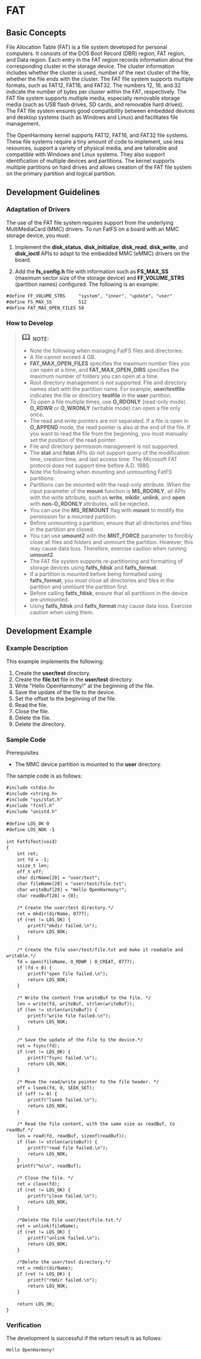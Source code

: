 # FAT<a name="EN-US_TOPIC_0000001153180399"></a>

## Basic Concepts<a name="section1772629121418"></a>

File Allocation Table \(FAT\) is a file system developed for personal computers. It consists of the DOS Boot Record \(DBR\) region, FAT region, and Data region. Each entry in the FAT region records information about the corresponding cluster in the storage device. The cluster information includes whether the cluster is used, number of the next cluster of the file, whether the file ends with the cluster. The FAT file system supports multiple formats, such as FAT12, FAT16, and FAT32. The numbers 12, 16, and 32 indicate the number of bytes per cluster within the FAT, respectively. The FAT file system supports multiple media, especially removable storage media \(such as USB flash drives, SD cards, and removable hard drives\). The FAT file system ensures good compatibility between embedded devices and desktop systems \(such as Windows and Linux\) and facilitates file management.

The OpenHarmony kernel supports FAT12, FAT16, and FAT32 file systems. These file systems require a tiny amount of code to implement, use less resources, support a variety of physical media, and are tailorable and compatible with Windows and Linux systems. They also support identification of multiple devices and partitions. The kernel supports multiple partitions on hard drives and allows creation of the FAT file system on the primary partition and logical partition.

## Development Guidelines<a name="section1149072811148"></a>

### Adaptation of Drivers<a name="section19174939191414"></a>

The use of the FAT file system requires support from the underlying MultiMediaCard \(MMC\) drivers. To run FatFS on a board with an MMC storage device, you must:

1. Implement the  **disk\_status**,  **disk\_initialize**,  **disk\_read**,  **disk\_write**, and  **disk\_ioctl**  APIs to adapt to the embedded MMC \(eMMC\) drivers on the board.

2. Add the  **fs\_config.h**  file with information such as  **FS\_MAX\_SS**  \(maximum sector size of the storage device\) and  **FF\_VOLUME\_STRS**  \(partition names\) configured. The following is an example:

```
#define FF_VOLUME_STRS     "system", "inner", "update", "user"
#define FS_MAX_SS          512
#define FAT_MAX_OPEN_FILES 50
```

### How to Develop<a name="section131211626151513"></a>

>![](../public_sys-resources/icon-note.gif) **NOTE:** 
>-   Note the following when managing FatFS files and directories:
>    -   A file cannot exceed 4 GB.
>    -   **FAT\_MAX\_OPEN\_FILES**  specifies the maximum number files you can open at a time, and  **FAT\_MAX\_OPEN\_DIRS**  specifies the maximum number of folders you can open at a time.
>    -   Root directory management is not supported. File and directory names start with the partition name. For example,  **user/testfile**  indicates the file or directory  **testfile**  in the  **user**  partition.
>    -   To open a file multiple times, use  **O\_RDONLY**  \(read-only mode\).  **O\_RDWR**  or  **O\_WRONLY**  \(writable mode\) can open a file only once.
>    -   The read and write pointers are not separated. If a file is open in  **O\_APPEND**  mode, the read pointer is also at the end of the file. If you want to read the file from the beginning, you must manually set the position of the read pointer.
>    -   File and directory permission management is not supported.
>    -   The  **stat**  and  **fstat**  APIs do not support query of the modification time, creation time, and last access time. The Microsoft FAT protocol does not support time before A.D. 1980.
>-   Note the following when mounting and unmounting FatFS partitions:
>    -   Partitions can be mounted with the read-only attribute. When the input parameter of the  **mount**  function is  **MS\_RDONLY**, all APIs with the write attribute, such as  **write**,  **mkdir**,  **unlink**, and  **open**  with  **non-O\_RDONLY**  attributes, will be rejected.
>    -   You can use the  **MS\_REMOUNT**  flag with  **mount**  to modify the permission for a mounted partition.
>    -   Before unmounting a partition, ensure that all directories and files in the partition are closed.
>    -   You can use  **umount2**  with the  **MNT\_FORCE**  parameter to forcibly close all files and folders and unmount the partition. However, this may cause data loss. Therefore, exercise caution when running  **umount2**.
>-   The FAT file system supports re-partitioning and formatting of storage devices using  **fatfs\_fdisk**  and  **fatfs\_format**.
>    -   If a partition is mounted before being formatted using  **fatfs\_format**, you must close all directories and files in the partition and unmount the partition first.
>    -   Before calling  **fatfs\_fdisk**, ensure that all partitions in the device are unmounted.
>    -   Using  **fatfs\_fdisk**  and  **fatfs\_format**  may cause data loss. Exercise caution when using them.

## Development Example<a name="section1133718619459"></a>

### Example Description<a name="section45337345313"></a>

This example implements the following:

1.  Create the  **user/test**  directory.
2.  Create the  **file.txt**  file in the  **user/test**  directory.
3.  Write "Hello OpenHarmony!" at the beginning of the file.
4.  Save the update of the file to the device.
5.  Set the offset to the beginning of the file.
6.  Read the file.
7.  Close the file.
8.  Delete the file.
9.  Delete the directory.

### Sample Code<a name="section119813171539"></a>

Prerequisites

-   The MMC device partition is mounted to the  **user**  directory.

The sample code is as follows:

```
#include <stdio.h>
#include <string.h>
#include "sys/stat.h"
#include "fcntl.h"
#include "unistd.h"

#define LOS_OK 0
#define LOS_NOK -1

int FatfsTest(void) 
{     
    int ret;
    int fd = -1;
    ssize_t len;
    off_t off;
    char dirName[20] = "user/test";
    char fileName[20] = "user/test/file.txt";
    char writeBuf[20] = "Hello OpenHarmony!";
    char readBuf[20] = {0};

    /* Create the user/test directory.*/
    ret = mkdir(dirName, 0777);
    if (ret != LOS_OK) {
        printf("mkdir failed.\n");
        return LOS_NOK;
    }

    /* Create the file user/test/file.txt and make it readable and writable.*/
    fd = open(fileName, O_RDWR | O_CREAT, 0777);
    if (fd < 0) {
        printf("open file failed.\n");
        return LOS_NOK;
    }

    /* Write the content from writeBuf to the file. */
    len = write(fd, writeBuf, strlen(writeBuf));
    if (len != strlen(writeBuf)) {
        printf("write file failed.\n");
        return LOS_NOK;
    }

    /* Save the update of the file to the device.*/
    ret = fsync(fd);
    if (ret != LOS_OK) {
        printf("fsync failed.\n");
        return LOS_NOK;
    }

    /* Move the read/write pointer to the file header. */
    off = lseek(fd, 0, SEEK_SET);
    if (off != 0) {
        printf("lseek failed.\n");
        return LOS_NOK;
    }

    /* Read the file content, with the same size as readBuf, to readBuf.*/
    len = read(fd, readBuf, sizeof(readBuf));
    if (len != strlen(writeBuf)) {
        printf("read file failed.\n");
        return LOS_NOK;
    }
    printf("%s\n", readBuf);

    /* Close the file. */
    ret = close(fd);
    if (ret != LOS_OK) {
        printf("close failed.\n");
        return LOS_NOK;
    }

    /*Delete the file user/test/file.txt.*/
    ret = unlink(fileName);
    if (ret != LOS_OK) {
        printf("unlink failed.\n");
        return LOS_NOK;
    }

    /*Delete the user/test directory.*/
    ret = rmdir(dirName);
    if (ret != LOS_OK) {
        printf("rmdir failed.\n");
        return LOS_NOK;
    }

    return LOS_OK;
}
```

### Verification<a name="section7987101232311"></a>

The development is successful if the return result is as follows:

```
Hello OpenHarmony!
```

